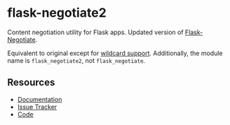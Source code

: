 # flask-negotiate2

Content negotiation utility for Flask apps. Updated version of [Flask-Negotiate](https://github.com/mattupstate/flask-negotiate).

Equivalent to original except for [wildcard support](https://github.com/mattupstate/flask-negotiate/pull/3). Additionally, the module name is `flask_negotiate2`, not `flask_negotiate`.

## Resources

- [Documentation](http://packages.python.org/flask-negotiate/)
- [Issue Tracker](http://github.com/jackfirth/flask-negotiate/issues>)
- [Code](http://github.com/jackfirth/flask-negotiate/>)
